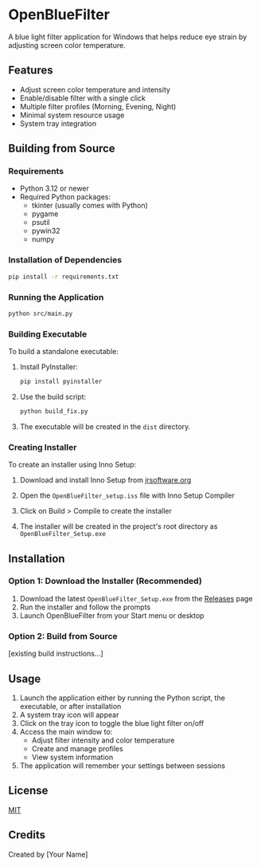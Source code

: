 # OpenBlueFilter

A blue light filter application for Windows that helps reduce eye strain by adjusting screen color temperature.

## Features

- Adjust screen color temperature and intensity
- Enable/disable filter with a single click
- Multiple filter profiles (Morning, Evening, Night)
- Minimal system resource usage
- System tray integration

## Building from Source

### Requirements

- Python 3.12 or newer
- Required Python packages:
  - tkinter (usually comes with Python)
  - pygame
  - psutil
  - pywin32
  - numpy

### Installation of Dependencies

```bash
pip install -r requirements.txt
```

### Running the Application

```bash
python src/main.py
```

### Building Executable

To build a standalone executable:

1. Install PyInstaller:
   ```bash
   pip install pyinstaller
   ```

2. Use the build script:
   ```bash
   python build_fix.py
   ```

3. The executable will be created in the `dist` directory.

### Creating Installer

To create an installer using Inno Setup:

1. Download and install Inno Setup from [jrsoftware.org](https://jrsoftware.org/isdl.php)

2. Open the `OpenBlueFilter_setup.iss` file with Inno Setup Compiler

3. Click on Build > Compile to create the installer

4. The installer will be created in the project's root directory as `OpenBlueFilter_Setup.exe`

## Installation

### Option 1: Download the Installer (Recommended)
1. Download the latest `OpenBlueFilter_Setup.exe` from the [Releases](https://github.com/isaacp5/OpenBlueFilter) page
2. Run the installer and follow the prompts
3. Launch OpenBlueFilter from your Start menu or desktop

### Option 2: Build from Source
[existing build instructions...]

## Usage

1. Launch the application either by running the Python script, the executable, or after installation
2. A system tray icon will appear
3. Click on the tray icon to toggle the blue light filter on/off
4. Access the main window to:
   - Adjust filter intensity and color temperature
   - Create and manage profiles
   - View system information
5. The application will remember your settings between sessions

## License

[MIT](LICENSE)

## Credits

Created by [Your Name] 